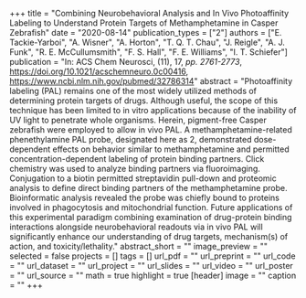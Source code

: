 +++
title = "Combining Neurobehavioral Analysis and In Vivo Photoaffinity Labeling to Understand Protein Targets of Methamphetamine in Casper Zebrafish"
date = "2020-08-14"
publication_types = ["2"]
authors = ["E. Tackie-Yarboi", "A. Wisner", "A. Horton", "T. Q. T. Chau", "J. Reigle", "A. J. Funk", "R. E. McCullumsmith", "F. S. Hall", "F. E. Williams", "I. T. Schiefer"]
publication = "In: ACS Chem Neurosci, (11), 17, _pp. 2761-2773_, https://doi.org/10.1021/acschemneuro.0c00416, https://www.ncbi.nlm.nih.gov/pubmed/32786314"
abstract = "Photoaffinity labeling (PAL) remains one of the most widely utilized methods of determining protein targets of drugs. Although useful, the scope of this technique has been limited to in vitro applications because of the inability of UV light to penetrate whole organisms. Herein, pigment-free Casper zebrafish were employed to allow in vivo PAL. A methamphetamine-related phenethylamine PAL probe, designated here as 2, demonstrated dose-dependent effects on behavior similar to methamphetamine and permitted concentration-dependent labeling of protein binding partners. Click chemistry was used to analyze binding partners via fluoroimaging. Conjugation to a biotin permitted streptavidin pull-down and proteomic analysis to define direct binding partners of the methamphetamine probe. Bioinformatic analysis revealed the probe was chiefly bound to proteins involved in phagocytosis and mitochondrial function. Future applications of this experimental paradigm combining examination of drug-protein binding interactions alongside neurobehavioral readouts via in vivo PAL will significantly enhance our understanding of drug targets, mechanism(s) of action, and toxicity/lethality."
abstract_short = ""
image_preview = ""
selected = false
projects = []
tags = []
url_pdf = ""
url_preprint = ""
url_code = ""
url_dataset = ""
url_project = ""
url_slides = ""
url_video = ""
url_poster = ""
url_source = ""
math = true
highlight = true
[header]
image = ""
caption = ""
+++
